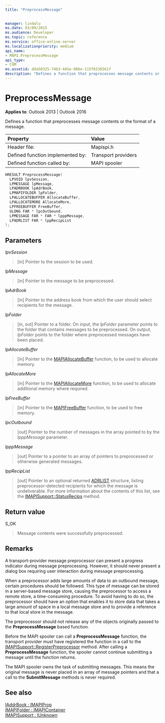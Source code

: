 ```yaml
---
title: "PreprocessMessage"
 
 
manager: lindalu
ms.date: 03/09/2015
ms.audience: Developer
ms.topic: reference
ms.service: office-online-server
ms.localizationpriority: medium
api_name:
- MAPI.PreprocessMessage
api_type:
- COM
ms.assetid: dda50325-74b3-445e-986e-115f6536561f
description: "Defines a function that preprocesses message contents or the format of a message for Outlook 2013 and Outlook 2016."
---
```


# PreprocessMessage

**Applies to**: Outlook 2013 | Outlook 2016
  
Defines a function that preprocesses message contents or the format of a message.
  
|Property |Value |
|:-----|:-----|
|Header file:  <br/> |Mapispi.h  <br/> |
|Defined function implemented by:  <br/> |Transport providers  <br/> |
|Defined function called by:  <br/> |MAPI spooler  <br/> |

```cpp
HRESULT PreprocessMessage(
  LPVOID lpvSession,
  LPMESSAGE lpMessage,
  LPADRBOOK lpAdrBook,
  LPMAPIFOLDER lpFolder,
  LPALLOCATEBUFFER AllocateBuffer,
  LPALLOCATEMORE AllocateMore,
  LPFREEBUFFER FreeBuffer,
  ULONG FAR * lpcOutbound,
  LPMESSAGE FAR * FAR * lpppMessage,
  LPADRLIST FAR * lppRecipList
);
```

## Parameters

 _lpvSession_
  
> [in] Pointer to the session to be used.

 _lpMessage_
  
> [in] Pointer to the message to be preprocessed.

 _lpAdrBook_
  
> [in] Pointer to the address book from which the user should select recipients for the message.

 _lpFolder_
  
> [in, out] Pointer to a folder. On input, the _lpFolder_ parameter points to the folder that contains messages to be preprocessed. On output, _lpFolder_ points to the folder where preprocessed messages have been placed.

 _lpAllocateBuffer_
  
> [in] Pointer to the [MAPIAllocateBuffer](mapiallocatebuffer.md) function, to be used to allocate memory.

 _lpAllocateMore_
  
> [in] Pointer to the [MAPIAllocateMore](mapiallocatemore.md) function, to be used to allocate additional memory where required.

 _lpFreeBuffer_
  
> [in] Pointer to the [MAPIFreeBuffer](mapifreebuffer.md) function, to be used to free memory.

 _lpcOutbound_
  
> [out] Pointer to the number of messages in the array pointed to by the _lpppMessage_ parameter.

 _lpppMessage_
  
> [out] Pointer to a pointer to an array of pointers to preprocessed or otherwise generated messages.

 _lppRecipList_
  
> [out] Pointer to an optional returned [ADRLIST](adrlist.md) structure, listing preprocessor-detected recipients for which the message is undeliverable. For more information about the contents of this list, see the [IMAPISupport::StatusRecips](imapisupport-statusrecips.md) method.

## Return value

S_OK
  
> Message contents were successfully preprocessed.

## Remarks

A transport-provider message preprocessor can present a progress indicator during message preprocessing. However, it should never present a dialog box requiring user interaction during message preprocessing.
  
When a preprocessor adds large amounts of data to an outbound message, certain procedures should be followed. This type of message can be stored in a server-based message store, causing the preprocessor to access a remote store, a time-consuming procedure. To avoid having to do so, the preprocessor should have an option that enables it to store data that takes a large amount of space in a local message store and to provide a reference to that local store in the message.
  
The preprocessor should not release any of the objects originally passed to the **PreprocessMessage** based function.
  
Before the MAPI spooler can call a **PreprocessMessage** function, the transport provider must have registered the function in a call to the [IMAPISupport::RegisterPreprocessor](imapisupport-registerpreprocessor.md) method. After calling a **PreprocessMessage** function, the spooler cannot continue submitting a message until the function returns.
  
The MAPI spooler owns the task of submitting messages. This means the original message is never placed in an array of message pointers and that a call to the **SubmitMessage** methods is never required.
  
## See also

[IAddrBook : IMAPIProp](iaddrbookimapiprop.md)  
[IMAPIFolder : IMAPIContainer](imapifolderimapicontainer.md)  
[IMAPISupport : IUnknown](imapisupportiunknown.md)
